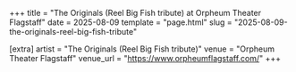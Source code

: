+++
title = "The Originals (Reel Big Fish tribute) at Orpheum Theater Flagstaff"
date = 2025-08-09
template = "page.html"
slug = "2025-08-09-the-originals-reel-big-fish-tribute"

[extra]
artist = "The Originals (Reel Big Fish tribute)"
venue = "Orpheum Theater Flagstaff"
venue_url = "https://www.orpheumflagstaff.com/"
+++
